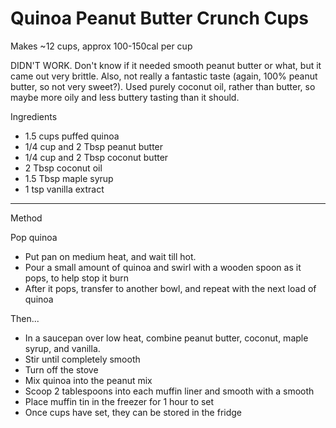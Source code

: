 # Quinoa Peanut Butter Crunch Cups

Makes \~12 cups, approx 100-150cal per cup

DIDN'T WORK. Don't know if it needed smooth peanut butter or what, but it came
out very brittle. Also, not really a fantastic taste (again, 100% peanut butter,
so not very sweet?). Used purely coconut oil, rather than butter, so maybe more
oily and less buttery tasting than it should.

Ingredients

-   1.5 cups puffed quinoa
-   1/4 cup and 2 Tbsp peanut butter
-   1/4 cup and 2 Tbsp coconut butter
-   2 Tbsp coconut oil
-   1.5 Tbsp maple syrup
-   1 tsp vanilla extract

--------------------------------------------------------------------------------

Method

Pop quinoa

-   Put pan on medium heat, and wait till hot.
-   Pour a small amount of quinoa and swirl with a wooden spoon as it pops, to
    help stop it burn
-   After it pops, transfer to another bowl, and repeat with the next load of
    quinoa

Then...

-   In a saucepan over low heat, combine peanut butter, coconut, maple syrup,
    and vanilla.
-   Stir until completely smooth
-   Turn off the stove
-   Mix quinoa into the peanut mix
-   Scoop 2 tablespoons into each muffin liner and smooth with a smooth
-   Place muffin tin in the freezer for 1 hour to set
-   Once cups have set, they can be stored in the fridge
